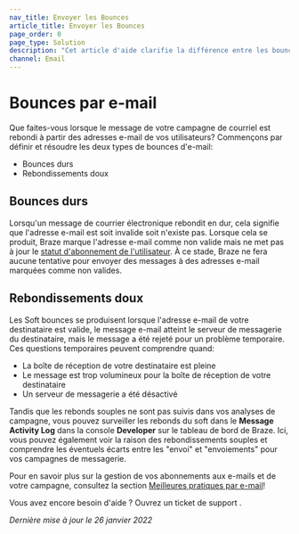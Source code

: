 ```yaml
---
nav_title: Envoyer les Bounces
article_title: Envoyer les Bounces
page_order: 0
page_type: Solution
description: "Cet article d'aide clarifie la différence entre les bounces durs et les bounces doux."
channel: Email
---
```


# Bounces par e-mail

Que faites-vous lorsque le message de votre campagne de courriel est rebondi à partir des adresses e-mail de vos utilisateurs? Commençons par définir et résoudre les deux types de bounces d'e-mail:
- Bounces durs
- Rebondissements doux

## Bounces durs

Lorsqu'un message de courrier électronique rebondit en dur, cela signifie que l'adresse e-mail est soit invalide soit n'existe pas. Lorsque cela se produit, Braze marque l'adresse e-mail comme non valide mais ne met pas à jour le [statut d'abonnement de l'utilisateur][1]. À ce stade, Braze ne fera aucune tentative pour envoyer des messages à des adresses e-mail marquées comme non valides.

## Rebondissements doux

Les Soft bounces se produisent lorsque l'adresse e-mail de votre destinataire est valide, le message e-mail atteint le serveur de messagerie du destinataire, mais le message a été rejeté pour un problème temporaire. Ces questions temporaires peuvent comprendre quand:
- La boîte de réception de votre destinataire est pleine
- Le message est trop volumineux pour la boîte de réception de votre destinataire
- Un serveur de messagerie a été désactivé

Tandis que les rebonds souples ne sont pas suivis dans vos analyses de campagne, vous pouvez surveiller les rebonds du soft dans le **Message Activity Log** dans la console **Developer** sur le tableau de bord de Braze. Ici, vous pouvez également voir la raison des rebondissements souples et comprendre les éventuels écarts entre les "envoi" et "envoiements" pour vos campagnes de messagerie.

Pour en savoir plus sur la gestion de vos abonnements aux e-mails et de votre campagne, consultez la section [Meilleures pratiques par e-mail][2]!

Vous avez encore besoin d'aide ? Ouvrez un ticket de support []({{site.baseurl}}/braze_support/).

_Dernière mise à jour le 26 janvier 2022_

[1]: {{site.baseurl}}/user_guide/message_building_by_channel/email/managing_user_subscriptions
[2]: {{site.baseurl}}/user_guide/message_building_by_channel/email/best_practices